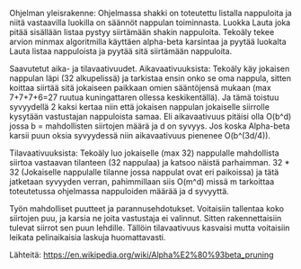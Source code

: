 Ohjelman yleisrakenne:
Ohjelmassa shakki on toteutettu listalla nappuloita ja niitä vastaavilla luokilla on säännöt nappulan toiminnasta. Luokka Lauta joka pitää sisällään listaa pystyy siirtämään shakin nappuloita.
Tekoäly tekee arvion minmax algoritmilla käyttäen alpha-beta karsintaa ja pyytää luokalta Lauta listaa nappuloista ja pyytää sitä siirtämään nappuloita.

Saavutetut aika- ja tilavaativuudet.
Aikavaativuuksista: Tekoäly käy jokaisen nappulan läpi (32 alkupelissä) ja tarkistaa ensin onko se oma nappula, sitten koittaa siirtää sitä jokaiseen paikkaan omien sääntöjensä mukaan (max 7+7+7+6=27 ruutua kuningattaren ollessa keskikentällä). Ja tämä toistuu syvyydellä 2 kaksi kertaa niin että jokaisen nappulan jokaiselle siirrolle kysytään vastustajan nappuloista samaa. Eli aikavaativuus pitäisi olla O(b^d) jossa b = mahdollisten siirtojen määrä ja d on syvyys. Jos koska Alpha-beta karsii puun oksia syvyydessä niin aikavaativuus pienenee O(b^(3d/4)).

Tilavaativuuksista: Tekoäly luo jokaiselle (max 32) nappulalle mahdollista siirtoa vastaavan tilanteen (32 nappulaa) ja katsoo näistä parhaimman. 32 * 32 (Jokaiselle nappulalle tilanne jossa nappulat ovat eri paikoissa) ja tätä jatketaan syvyyden verran, pahimmillaan siis O(m^d) missä m tarkoittaa toteutetussa ohjelmassa nappuloiden määrää ja d syvyyttä.

Työn mahdolliset puutteet ja parannusehdotukset.
Voitaisiin tallentaa koko siirtojen puu, ja karsia ne joita vastustaja ei valinnut. Sitten rakennettaisiin tulevat siirrot sen puun lehdille. Tällöin tilavaativuus kasvaisi mutta voitaisiin leikata pelinaikaisia laskuja huomattavasti.

Lähteitä:
https://en.wikipedia.org/wiki/Alpha%E2%80%93beta_pruning
